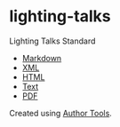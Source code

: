 # lighting-talks
Lighting Talks Standard

* [Markdown](draft-rathnayake-lightning-talks-00.md)
* [XML](draft-rathnayake-lightning-talks-00.xml)
* [HTML](draft-rathnayake-lightning-talks-00.html)
* [Text](draft-rathnayake-lightning-talks-00.txt)
* [PDF](draft-rathnayake-lightning-talks-00.pdf)

Created using [Author Tools](https://author-tools.ietf.org/).
